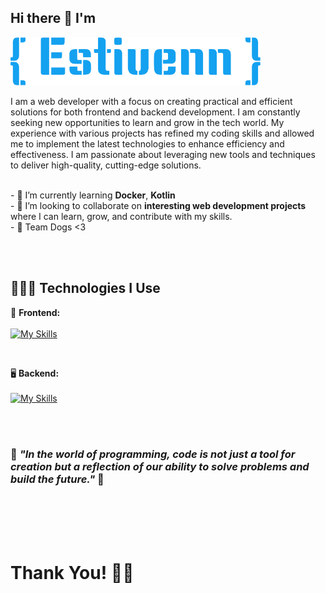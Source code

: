 ## Hi there 👋 I'm 

<img src="estivenn.png" alt="Mi proyecto genial" width="400"> 
<br>

I am a web developer with a focus on creating practical and efficient solutions for both frontend and backend development. I am constantly seeking new opportunities to learn and grow in the tech world. My experience with various projects has refined my coding skills and allowed me to implement the latest technologies to enhance efficiency and effectiveness. I am passionate about leveraging new tools and techniques to deliver high-quality, cutting-edge solutions.

<br>
- 🌱 I’m currently learning <strong>Docker</strong>, <strong>Kotlin</strong>
<br>
- 👯 I’m looking to collaborate on <strong>interesting web development projects</strong> where I can learn, grow, and contribute with my skills.
<br>
- 🐶 Team Dogs <3

<br><br>

## 👨🏻‍💻 Technologies I Use

:art: <strong>Frontend:</strong> <br><br>
[![My Skills](https://skillicons.dev/icons?i=react,bootstrap,sass,js,html,css)](https://skillicons.dev)

<br>

🖥️ <strong>Backend:</strong> <br><br>
[![My Skills](https://skillicons.dev/icons?i=laravel,php,mysql,docker)](https://skillicons.dev)

<br><br>


<h3>👴 <i> "In the world of programming, code is not just a tool for creation but a reflection of our ability to solve problems and build the future." </i> 🍷  </h3> 


<br><br><br><br>
<h1>Thank You! 🤵🗿</h1>  








<!--
**EstivennGarcia19/Estivenngarcia19** is a ✨ _special_ ✨ repository because its `README.md` (this file) appears on your GitHub profile.

Here are some ideas to get you started:

- 🔭 I’m currently working on ...
- 🌱 I’m currently learning React, Ja  ...
- 👯 I’m looking to collaborate on ...
- 🤔 I’m looking for help with ...
- 💬 Ask me about ...
- 📫 How to reach me: ...
- 😄 Pronouns: ...
- ⚡ Fun fact: ...
-->
